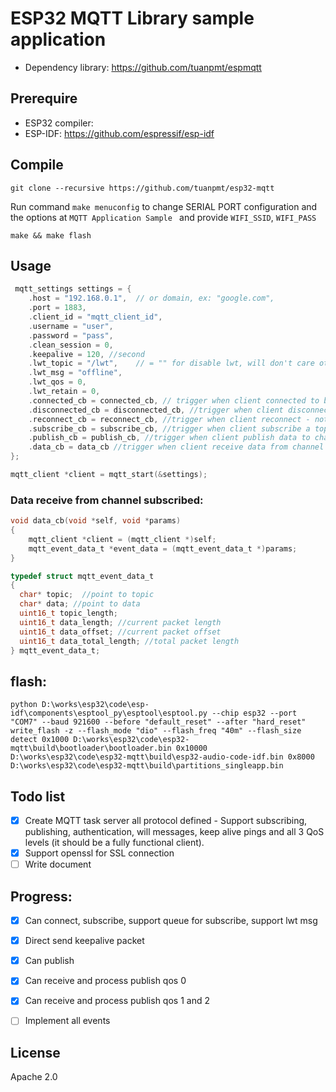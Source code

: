 # ESP32 MQTT Library sample application

- Dependency library: https://github.com/tuanpmt/espmqtt

## Prerequire

- ESP32 compiler:
- ESP-IDF: https://github.com/espressif/esp-idf

## Compile

`git clone --recursive https://github.com/tuanpmt/esp32-mqtt`

Run command `make menuconfig` to change SERIAL PORT configuration and the options at `MQTT Application Sample ` and provide `WIFI_SSID`, `WIFI_PASS`

`make && make flash`

## Usage

```c
 mqtt_settings settings = {
    .host = "192.168.0.1",  // or domain, ex: "google.com",
    .port = 1883,
    .client_id = "mqtt_client_id",
    .username = "user",
    .password = "pass",
    .clean_session = 0,
    .keepalive = 120, //second
    .lwt_topic = "/lwt",    // = "" for disable lwt, will don't care other options
    .lwt_msg = "offline",
    .lwt_qos = 0,
    .lwt_retain = 0,
    .connected_cb = connected_cb, // trigger when client connected to broker with valid infomations
    .disconnected_cb = disconnected_cb, //trigger when client disconnect from broker
    .reconnect_cb = reconnect_cb, //trigger when client reconnect - not implement yet
    .subscribe_cb = subscribe_cb, //trigger when client subscribe a topic successful
    .publish_cb = publish_cb, //trigger when client publish data to channel successful
    .data_cb = data_cb //trigger when client receive data from channel has subscribed
};

mqtt_client *client = mqtt_start(&settings);
```

### Data receive from channel subscribed:

```c
void data_cb(void *self, void *params)
{
    mqtt_client *client = (mqtt_client *)self;
    mqtt_event_data_t *event_data = (mqtt_event_data_t *)params;
}

typedef struct mqtt_event_data_t
{
  char* topic;  //point to topic
  char* data; //point to data
  uint16_t topic_length;
  uint16_t data_length; //current packet length
  uint16_t data_offset; //current packet offset
  uint16_t data_total_length; //total packet length
} mqtt_event_data_t;
```

## flash:
```
python D:\works\esp32\code\esp-idf\components\esptool_py\esptool\esptool.py --chip esp32 --port "COM7" --baud 921600 --before "default_reset" --after "hard_reset" write_flash -z --flash_mode "dio" --flash_freq "40m" --flash_size detect 0x1000 D:\works\esp32\code\esp32-mqtt\build\bootloader\bootloader.bin 0x10000 D:\works\esp32\code\esp32-mqtt\build\esp32-audio-code-idf.bin 0x8000 D:\works\esp32\code\esp32-mqtt\build\partitions_singleapp.bin
```

## Todo list

- [x] Create MQTT task server all protocol defined - Support subscribing, publishing, authentication, will messages, keep alive pings and all 3 QoS levels (it should be a fully functional client).
- [x] Support openssl for SSL connection
- [ ] Write document

## Progress:

- [x] Can connect, subscribe, support queue for subscribe, support lwt msg
- [x] Direct send keepalive packet
- [x] Can publish
- [x] Can receive and process publish qos 0
- [x] Can receive and process publish qos 1 and 2
- [ ] Implement all events


## License

Apache 2.0

